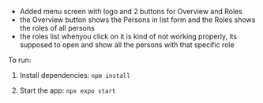 - Added menu screen with logo and 2 buttons for Overview and Roles
- the Overview button shows the Persons in list form and the Roles shows the roles of all persons
- the roles list whenyou click on it is kind of not working properly, its supposed to open and show all the persons with that specific role



To run:
1) Install dependencies: ```npm install```

2) Start the app: ```npx expo start```
